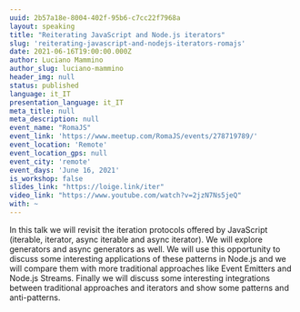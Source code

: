 ```yaml
---
uuid: 2b57a18e-8004-402f-95b6-c7cc22f7968a
layout: speaking
title: "Reiterating JavaScript and Node.js iterators"
slug: 'reiterating-javascript-and-nodejs-iterators-romajs'
date: 2021-06-16T19:00:00.000Z
author: Luciano Mammino
author_slug: luciano-mammino
header_img: null
status: published
language: it_IT
presentation_language: it_IT
meta_title: null
meta_description: null
event_name: "RomaJS"
event_link: 'https://www.meetup.com/RomaJS/events/278719789/'
event_location: 'Remote'
event_location_gps: null
event_city: 'remote'
event_days: 'June 16, 2021'
is_workshop: false
slides_link: "https://loige.link/iter"
video_link: "https://www.youtube.com/watch?v=2jzN7Ns5jeQ"
with: ~
---
```


In this talk we will revisit the iteration protocols offered by JavaScript (iterable, iterator, async iterable and async iterator). We will explore generators and async generators as well. We will use this opportunity to discuss some interesting applications of these patterns in Node.js and we will compare them with more traditional approaches like Event Emitters and Node.js Streams. Finally we will discuss some interesting integrations between traditional approaches and iterators and show some patterns and anti-patterns.
